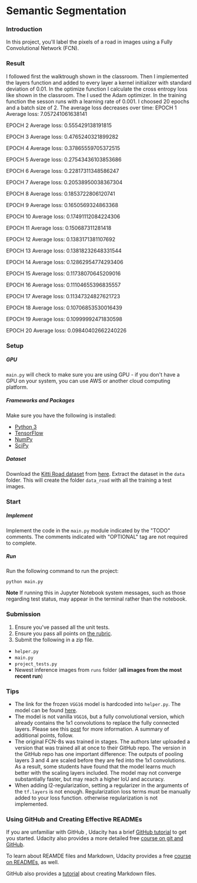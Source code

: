 # Semantic Segmentation
### Introduction
In this project, you'll label the pixels of a road in images using a Fully Convolutional Network (FCN).

### Result
I followed first the walktrough shown in the classroom. Then I implemented the layers function and added to every layer a kernel initializer with standard deviation of 0.01.
In the optimize function I calculate the cross entropy loss like shown in the classroom. The I used the Adam optimizer.
In the training function the sesson runs with a learning rate of 0.001.
I choosed 20 epochs and a batch size of 2.
The average loss decreases over time:
EPOCH 1
Average loss: 7.057241061638141

EPOCH 2
Average loss: 0.555429138191815

EPOCH 3
Average loss: 0.4765240321899282

EPOCH 4
Average loss: 0.37865559705372515

EPOCH 5
Average loss: 0.27543436103853686

EPOCH 6
Average loss: 0.22817311348586247

EPOCH 7
Average loss: 0.20538950038367304

EPOCH 8
Average loss: 0.1853722806120741

EPOCH 9
Average loss: 0.1650569324863368

EPOCH 10
Average loss: 0.17491112084224306

EPOCH 11
Average loss: 0.150687311281418

EPOCH 12
Average loss: 0.1383171381107692

EPOCH 13
Average loss: 0.13818232648331544

EPOCH 14
Average loss: 0.12862954774293406

EPOCH 15
Average loss: 0.11738070645209016

EPOCH 16
Average loss: 0.11104655396835557

EPOCH 17
Average loss: 0.11347324827621723

EPOCH 18
Average loss: 0.10706853530016439

EPOCH 19
Average loss: 0.10999992471830598

EPOCH 20
Average loss: 0.09840402662240226

### Setup
##### GPU
`main.py` will check to make sure you are using GPU - if you don't have a GPU on your system, you can use AWS or another cloud computing platform.
##### Frameworks and Packages
Make sure you have the following is installed:
 - [Python 3](https://www.python.org/)
 - [TensorFlow](https://www.tensorflow.org/)
 - [NumPy](http://www.numpy.org/)
 - [SciPy](https://www.scipy.org/)
##### Dataset
Download the [Kitti Road dataset](http://www.cvlibs.net/datasets/kitti/eval_road.php) from [here](http://www.cvlibs.net/download.php?file=data_road.zip).  Extract the dataset in the `data` folder.  This will create the folder `data_road` with all the training a test images.

### Start
##### Implement
Implement the code in the `main.py` module indicated by the "TODO" comments.
The comments indicated with "OPTIONAL" tag are not required to complete.
##### Run
Run the following command to run the project:
```
python main.py
```
**Note** If running this in Jupyter Notebook system messages, such as those regarding test status, may appear in the terminal rather than the notebook.

### Submission
1. Ensure you've passed all the unit tests.
2. Ensure you pass all points on [the rubric](https://review.udacity.com/#!/rubrics/989/view).
3. Submit the following in a zip file.
 - `helper.py`
 - `main.py`
 - `project_tests.py`
 - Newest inference images from `runs` folder  (**all images from the most recent run**)
 
 ### Tips
- The link for the frozen `VGG16` model is hardcoded into `helper.py`.  The model can be found [here](https://s3-us-west-1.amazonaws.com/udacity-selfdrivingcar/vgg.zip).
- The model is not vanilla `VGG16`, but a fully convolutional version, which already contains the 1x1 convolutions to replace the fully connected layers. Please see this [post](https://s3-us-west-1.amazonaws.com/udacity-selfdrivingcar/forum_archive/Semantic_Segmentation_advice.pdf) for more information.  A summary of additional points, follow. 
- The original FCN-8s was trained in stages. The authors later uploaded a version that was trained all at once to their GitHub repo.  The version in the GitHub repo has one important difference: The outputs of pooling layers 3 and 4 are scaled before they are fed into the 1x1 convolutions.  As a result, some students have found that the model learns much better with the scaling layers included. The model may not converge substantially faster, but may reach a higher IoU and accuracy. 
- When adding l2-regularization, setting a regularizer in the arguments of the `tf.layers` is not enough. Regularization loss terms must be manually added to your loss function. otherwise regularization is not implemented.
 
### Using GitHub and Creating Effective READMEs
If you are unfamiliar with GitHub , Udacity has a brief [GitHub tutorial](http://blog.udacity.com/2015/06/a-beginners-git-github-tutorial.html) to get you started. Udacity also provides a more detailed free [course on git and GitHub](https://www.udacity.com/course/how-to-use-git-and-github--ud775).

To learn about REAMDE files and Markdown, Udacity provides a free [course on READMEs](https://www.udacity.com/courses/ud777), as well. 

GitHub also provides a [tutorial](https://guides.github.com/features/mastering-markdown/) about creating Markdown files.
